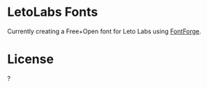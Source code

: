 # LetoLabs Fonts

Currently creating a Free+Open font for Leto Labs using [FontForge](https://fontforge.github.com).

# License

?
